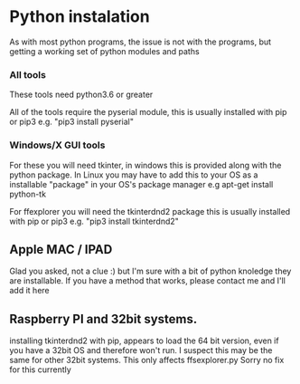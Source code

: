 # Python instalation

As with most python programs, the issue is not with the programs, but getting a working set of python modules and paths

### All tools
These tools need python3.6 or greater

All of the tools require the pyserial module, this is usually installed with pip or pip3
e.g. "pip3 install pyserial"

### Windows/X GUI tools
For these you will need tkinter, in windows this is provided along with the python package. 
In Linux you may have to add this to your OS as a installable "package" in your OS's package manager
e.g apt-get install python-tk 

For ffexplorer you will need the tkinterdnd2 package this is usually installed with pip or pip3
e.g. "pip3 install tkinterdnd2"

## Apple MAC / IPAD 
Glad you asked, not a clue :) but I'm sure with a bit of python knoledge they are installable. 
If you have a method that works, please contact me and I'll add it here

## Raspberry PI and 32bit systems. 
installing tkinterdnd2 with pip, appears to load the 64 bit version, even if you have a 32bit OS and therefore won't run. I suspect this may be the same for other 32bit systems. This only affects ffsexplorer.py
Sorry no fix for this currently
